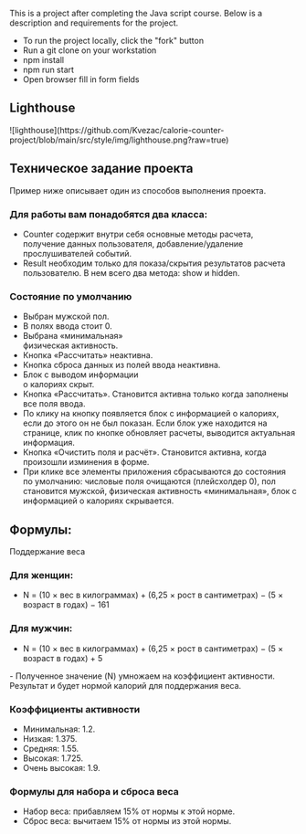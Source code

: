 This is a project after completing the Java script course. Below is a description and requirements for the project.
- To run the project locally, click the "fork" button
- Run a git clone on your workstation
- npm install
- npm run start
- Open browser fill in form fields
<h2>Lighthouse</h2>
![lighthouse](https://github.com/Kvezac/calorie-counter-project/blob/main/src/style/img/lighthouse.png?raw=true)


<h2>Техническое задание проекта</h2>
<p>Пример ниже описывает один из способов выполнения проекта.</p>

<h3>Для работы вам понадобятся два класса:</h3>
<ul>
  <li>Counter содержит внутри себя основные  методы расчета, получение данных пользователя, добавление/удаление прослушивателей событий.</li>
  <li>Result необходим только для показа/скрытия результатов расчета пользователю. В нем всего два метода: show и hidden.</li>
</ul>
<h3>Состояние по умолчанию</h3>
<ul>
  <li>Выбран мужской пол.</li>
  <li>В полях ввода стоит 0.</li>
  <li>Выбрана «минимальная»</li> физическая активность.
  <li>Кнопка «Рассчитать» неактивна.</li>
  <li>Кнопка сброса данных из полей ввода неактивна.</li>
  <li>Блок с выводом информации</li> о калориях скрыт.</li>
<li>Кнопка «Рассчитать». Становится активна только когда заполнены все поля ввода.</li>
<li>По клику на кнопку появляется блок с информацией о калориях, если до этого он не был показан. Если блок уже находится на странице, клик по кнопке обновляет расчеты, выводится актуальная информация.</li>
<li>Кнопка «Очистить поля и расчёт». Становится активна, когда произошли изминения в форме.</li>
<li>При клике все элементы приложения сбрасываются до состояния по умолчанию: числовые поля очищаются (плейсхолдер 0), пол становится мужской, физическая активность «минимальная», блок с информацией о калориях скрывается.</li>
</ul>
<h2>Формулы:</h2>
Поддержание веса
<h3>Для женщин:</h3>
<ul>
  <li>N = (10 × вес в килограммах) + (6,25 × рост в сантиметрах) − (5 × возраст в годах) − 161</li>
</ul>
<h3>Для мужчин:</h3>
<ul>
  <li>N = (10 × вес в килограммах) + (6,25 × рост в сантиметрах) − (5 × возраст в годах) + 5</li>
</ul>
- Полученное значение (N) умножаем на коэффициент активности. Результат и будет нормой калорий для поддержания веса.
<h3>Коэффициенты активности</h3>
<ul>
  <li>Минимальная: 1.2.</li>
  <li>Низкая: 1.375.</li>
  <li>Средняя: 1.55.</li>
  <li>Высокая: 1.725.</li>
  <li>Очень высокая: 1.9.</li>
</ul>
<h3>Формулы для набора и сброса веса</h3>
<ul>
  <li>Набор веса: прибавляем 15% от нормы к этой норме.</li>
  <li>Сброс веса: вычитаем 15% от нормы из этой нормы.</li>
</ul>
